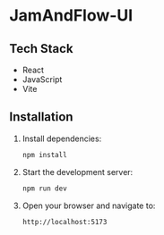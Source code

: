 # JamAndFlow-UI

## Tech Stack
- React
- JavaScript
- Vite

## Installation
1. Install dependencies:
   ```bash
   npm install
   ```
2. Start the development server:
    ```bash
    npm run dev
    ```
3. Open your browser and navigate to:
    ```
    http://localhost:5173
    ```
